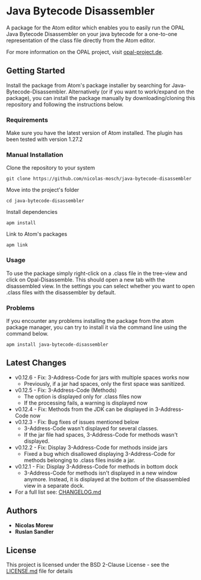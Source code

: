 # Java Bytecode Disassembler

A package for the Atom editor which enables you to easily run the OPAL Java Bytecode Disassembler on your java bytecode for a one-to-one representation of the class file directly from the Atom editor.

For more information on the OPAL project, visit [opal-project.de](http://www.opal-project.de/).

## Getting Started

Install the package from Atom's package installer by searching for Java-Bytecode-Disassembler. Alternatively (or if you want to work/expand on the package), you can install the package manually by downloading/cloning this repository and following the instructions below.

### Requirements

Make sure you have the latest version of Atom installed. The plugin has been tested with version 1.27.2

### Manual Installation

Clone the repository to your system

```
git clone https://github.com/nicolas-mosch/java-bytecode-disassembler
```

Move into the project's folder

```
cd java-bytecode-disassembler
```

Install dependencies

```
apm install
```

Link to Atom's packages

```
apm link
```

### Usage

To use the package simply right-click on a .class file in the tree-view and click on Opal-Disassemble. This should open a new tab with the disassembled view. In the settings you can select whether you want to open .class files with the disassembler by default.

### Problems

If you encounter any problems installing the package from the atom package manager, you can try to install it via the command line using the command below.

```
apm install java-bytecode-disassembler
```

## Latest Changes
* v0.12.6 - Fix: 3-Address-Code for jars with multiple spaces works now
    * Previously, if a jar had spaces, only the first space was sanitized.
* v0.12.5 - Fix: 3-Address-Code (Methods)
    * The option is displayed only for .class files now
    * If the processing fails, a warning is displayed now
* v0.12.4 - Fix: Methods from the JDK can be displayed in      3-Address-Code now
* v0.12.3 - Fix: Bug fixes of issues mentioned below
    * 3-Address-Code wasn't displayed for several classes.
    * If the jar file had spaces, 3-Address-Code for methods wasn't displayed.
* v0.12.2 - Fix: Display 3-Address-Code for methods inside jars
    * Fixed a bug which disallowed displaying 3-Address-Code for methods
    belonging to .class files inside a jar.
* v0.12.1 - Fix: Display 3-Address-Code for methods in bottom dock
    * 3-Address-Code for methods isn't displayed in a new window anymore.
    Instead, it is displayed at the bottom of the disassembled view in a
    separate dock.
* For a full list see: [CHANGELOG.md](https://github.com/nicolas-mosch/java-bytecode-disassembler/blob/master/CHANGELOG.md)


## Authors

* **Nicolas Morew**
* **Ruslan Sandler**

## License

This project is licensed under the BSD 2-Clause License - see the [LICENSE.md](LICENSE.md) file for details
